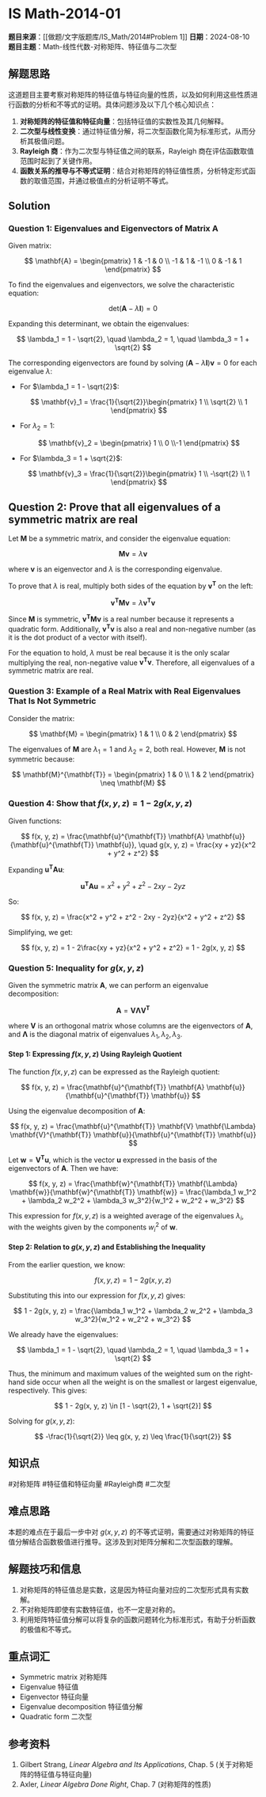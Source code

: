 # IS Math-2014-01

**题目来源**：[[做题/文字版题库/IS_Math/2014#Problem 1]]
**日期**：2024-08-10
**题目主题**：Math-线性代数-对称矩阵、特征值与二次型

## 解题思路

这道题目主要考察对称矩阵的特征值与特征向量的性质，以及如何利用这些性质进行函数的分析和不等式的证明。具体问题涉及以下几个核心知识点：

1. **对称矩阵的特征值和特征向量**：包括特征值的实数性及其几何解释。
2. **二次型与线性变换**：通过特征值分解，将二次型函数化简为标准形式，从而分析其极值问题。
3. **Rayleigh 商**：作为二次型与特征值之间的联系，Rayleigh 商在评估函数取值范围时起到了关键作用。
4. **函数关系的推导与不等式证明**：结合对称矩阵的特征值性质，分析特定形式函数的取值范围，并通过极值点的分析证明不等式。

## Solution

### Question 1: Eigenvalues and Eigenvectors of Matrix $\mathbf{A}$

Given matrix:

$$
\mathbf{A} = \begin{pmatrix}
1 & -1 & 0 \\
-1 & 1 & -1 \\
0 & -1 & 1
\end{pmatrix}
$$

To find the eigenvalues and eigenvectors, we solve the characteristic equation:

$$
\mathrm{det}(\mathbf{A} - \lambda \mathbf{I}) = 0
$$

Expanding this determinant, we obtain the eigenvalues:

$$
\lambda_1 = 1 - \sqrt{2}, \quad \lambda_2 = 1, \quad \lambda_3 = 1 + \sqrt{2}
$$

The corresponding eigenvectors are found by solving $(\mathbf{A} - \lambda \mathbf{I})\mathbf{v} = 0$ for each eigenvalue $\lambda$:

- For $\lambda_1 = 1 - \sqrt{2}$:

  $$
  \mathbf{v}_1 = \frac{1}{\sqrt{2}}\begin{pmatrix} 1 \\ \sqrt{2} \\ 1 \end{pmatrix}
  $$

- For $\lambda_2 = 1$:

  $$
  \mathbf{v}_2 = \begin{pmatrix} 1 \\ 0 \\-1 \end{pmatrix}
  $$

- For $\lambda_3 = 1 + \sqrt{2}$:

  $$
  \mathbf{v}_3 = \frac{1}{\sqrt{2}}\begin{pmatrix} 1 \\ -\sqrt{2} \\ 1 \end{pmatrix}
  $$

## Question 2: Prove that all eigenvalues of a symmetric matrix are real

Let $\mathbf{M}$ be a symmetric matrix, and consider the eigenvalue equation:

$$
\mathbf{M}\mathbf{v} = \lambda \mathbf{v}
$$

where $\mathbf{v}$ is an eigenvector and $\lambda$ is the corresponding eigenvalue.

To prove that $\lambda$ is real, multiply both sides of the equation by $\mathbf{v}^{\mathbf{T}}$ on the left:

$$
\mathbf{v}^{\mathbf{T}} \mathbf{M} \mathbf{v} = \lambda \mathbf{v}^{\mathbf{T}} \mathbf{v}
$$

Since $\mathbf{M}$ is symmetric, $\mathbf{v}^{\mathbf{T}} \mathbf{M} \mathbf{v}$ is a real number because it represents a quadratic form. Additionally, $\mathbf{v}^{\mathbf{T}} \mathbf{v}$ is also a real and non-negative number (as it is the dot product of a vector with itself).

For the equation to hold, $\lambda$ must be real because it is the only scalar multiplying the real, non-negative value $\mathbf{v}^{\mathbf{T}} \mathbf{v}$. Therefore, all eigenvalues of a symmetric matrix are real.

### Question 3: Example of a Real Matrix with Real Eigenvalues That Is Not Symmetric

Consider the matrix:

$$
\mathbf{M} = \begin{pmatrix}
1 & 1 \\
0 & 2
\end{pmatrix}
$$

The eigenvalues of $\mathbf{M}$ are $\lambda_1 = 1$ and $\lambda_2 = 2$, both real. However, $\mathbf{M}$ is not symmetric because:

$$
\mathbf{M}^{\mathbf{T}} = \begin{pmatrix}
1 & 0 \\
1 & 2
\end{pmatrix} \neq \mathbf{M}
$$

### Question 4: Show that $f(x, y, z) = 1 - 2g(x, y, z)$

Given functions:

$$
f(x, y, z) = \frac{\mathbf{u}^{\mathbf{T}} \mathbf{A} \mathbf{u}}{\mathbf{u}^{\mathbf{T}} \mathbf{u}}, \quad g(x, y, z) = \frac{xy + yz}{x^2 + y^2 + z^2}
$$

Expanding $\mathbf{u}^{\mathbf{T}} \mathbf{A} \mathbf{u}$:

$$
\mathbf{u}^{\mathbf{T}} \mathbf{A} \mathbf{u} = x^2 + y^2 + z^2 - 2xy - 2yz
$$

So:

$$
f(x, y, z) = \frac{x^2 + y^2 + z^2 - 2xy - 2yz}{x^2 + y^2 + z^2}
$$

Simplifying, we get:

$$
f(x, y, z) = 1 - 2\frac{xy + yz}{x^2 + y^2 + z^2} = 1 - 2g(x, y, z)
$$

### Question 5: Inequality for $g(x, y, z)$

Given the symmetric matrix $\mathbf{A}$, we can perform an eigenvalue decomposition:

$$
\mathbf{A} = \mathbf{V} \mathbf{\Lambda} \mathbf{V}^{\mathbf{T}}
$$

where $\mathbf{V}$ is an orthogonal matrix whose columns are the eigenvectors of $\mathbf{A}$, and $\mathbf{\Lambda}$ is the diagonal matrix of eigenvalues $\lambda_1, \lambda_2, \lambda_3$.

#### Step 1: Expressing $f(x, y, z)$ Using Rayleigh Quotient

The function $f(x, y, z)$ can be expressed as the Rayleigh quotient:

$$
f(x, y, z) = \frac{\mathbf{u}^{\mathbf{T}} \mathbf{A} \mathbf{u}}{\mathbf{u}^{\mathbf{T}} \mathbf{u}}
$$

Using the eigenvalue decomposition of $\mathbf{A}$:

$$
f(x, y, z) = \frac{\mathbf{u}^{\mathbf{T}} \mathbf{V} \mathbf{\Lambda} \mathbf{V}^{\mathbf{T}} \mathbf{u}}{\mathbf{u}^{\mathbf{T}} \mathbf{u}}
$$

Let $\mathbf{w} = \mathbf{V}^{\mathbf{T}} \mathbf{u}$, which is the vector $\mathbf{u}$ expressed in the basis of the eigenvectors of $\mathbf{A}$. Then we have:

$$
f(x, y, z) = \frac{\mathbf{w}^{\mathbf{T}} \mathbf{\Lambda} \mathbf{w}}{\mathbf{w}^{\mathbf{T}} \mathbf{w}} = \frac{\lambda_1 w_1^2 + \lambda_2 w_2^2 + \lambda_3 w_3^2}{w_1^2 + w_2^2 + w_3^2}
$$

This expression for $f(x, y, z)$ is a weighted average of the eigenvalues $\lambda_i$, with the weights given by the components $w_i^2$ of $\mathbf{w}$.

#### Step 2: Relation to $g(x, y, z)$ and Establishing the Inequality

From the earlier question, we know:

$$
f(x, y, z) = 1 - 2g(x, y, z)
$$

Substituting this into our expression for $f(x, y, z)$ gives:

$$
1 - 2g(x, y, z) = \frac{\lambda_1 w_1^2 + \lambda_2 w_2^2 + \lambda_3 w_3^2}{w_1^2 + w_2^2 + w_3^2}
$$

We already have the eigenvalues:

$$
\lambda_1 = 1 - \sqrt{2}, \quad \lambda_2 = 1, \quad \lambda_3 = 1 + \sqrt{2}
$$

Thus, the minimum and maximum values of the weighted sum on the right-hand side occur when all the weight is on the smallest or largest eigenvalue, respectively. This gives:

$$
1 - 2g(x, y, z) \in [1 - \sqrt{2}, 1 + \sqrt{2}]
$$

Solving for $g(x, y, z)$:

$$
-\frac{1}{\sqrt{2}} \leq g(x, y, z) \leq \frac{1}{\sqrt{2}}
$$

## 知识点

#对称矩阵 #特征值和特征向量  #Rayleigh商 #二次型

## 难点思路

本题的难点在于最后一步中对 $g(x, y, z)$ 的不等式证明，需要通过对称矩阵的特征值分解结合函数极值进行推导。这涉及到对矩阵分解和二次型函数的理解。

## 解题技巧和信息

1. 对称矩阵的特征值总是实数，这是因为特征向量对应的二次型形式具有实数解。
2. 不对称矩阵即使有实数特征值，也不一定是对称的。
3. 利用矩阵特征值分解可以将复杂的函数问题转化为标准形式，有助于分析函数的极值和不等式。

## 重点词汇

- Symmetric matrix 对称矩阵
- Eigenvalue 特征值
- Eigenvector 特征向量
- Eigenvalue decomposition 特征值分解
- Quadratic form 二次型

## 参考资料

1. Gilbert Strang, *Linear Algebra and Its Applications*, Chap. 5 (关于对称矩阵的特征值与特征向量)
2. Axler, *Linear Algebra Done Right*, Chap. 7 (对称矩阵的性质)
